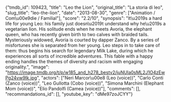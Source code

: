 {"tmdb_id": 109423, "title": "Leo the Lion", "original_title": "La storia di leo", "slug_title": "leo-the-lion", "date": "2013-08-30", "genre": ["Animation / Com\u00e9die / Familial"], "score": "2.2/10", "synopsis": "It\u2019s a hard life for young Leo: his family just doesn\u2019t understand why he\u2019s a vegetarian lion. His solitude ends when he meets Avoria, the elephant queen, who has recently given birth to two calves with braided tails. Mysteriously widowed, Avoria is courted by dapper Zanco. By a series of misfortunes she is separated from her young. Leo steps in to take care of them: thus begins his search for legendary Milk Lake, during which he experiences all sorts of incredible adventures. This fable with a happy ending handles the themes of diversity and racism with engaging originality.", "image": "https://image.tmdb.org/t/p/w185_and_h278_bestv2/juNUIa0sML2J1O4zEwPg24vw9Ik.jpg", "actors": ["Neri Marcor\u00e8 (Leo (voice))", "Carlo Conti (Zanco (voice))", "Leo Gullotta (Cobo (voice))", "Simona Marchini (Elephant Mom (voice))", "Elio Pandolfi (Camea (voice))"], "comments": [], "recommandations_id": [], "youtube_key": "dMe97zoJCYY"}